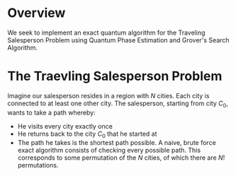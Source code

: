 # Overview
We seek to implement an exact quantum algorithm for the Traveling Salesperson Problem using Quantum Phase Estimation and Grover's Search Algorithm. 

# The Traevling Salesperson Problem
Imagine our salesperson resides in a region with $N$ cities. Each city is connected to at least one other city. The salesperson, starting from city $C_0$, wants to take a path whereby:
* He visits every city exactly once
* He returns back to the city $C_0$ that he started at
* The path he takes is the shortest path possible.
A naive, brute force exact algorithm consists of checking every possible path. This corresponds to some permutation of the $N$ cities, of which there are $N!$ permutations.

